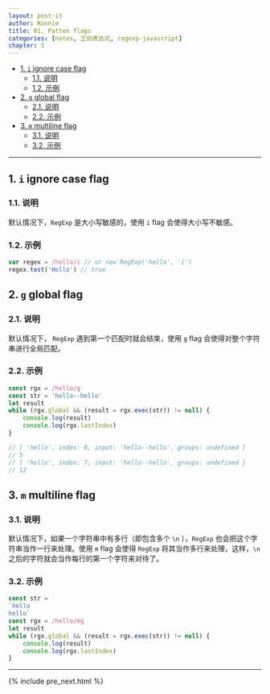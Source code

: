 ```yaml
---
layout: post-it
author: Ronnie
title: 01. Patten flags
categories: [notes, 正则表达式, regexp-javascript]
chapter: 1
---
```


<!-- TOC -->

- [1. `i` ignore case flag](#1-i-ignore-case-flag)
    - [1.1. 说明](#11-说明)
    - [1.2. 示例](#12-示例)
- [2. `g` global flag](#2-g-global-flag)
    - [2.1. 说明](#21-说明)
    - [2.2. 示例](#22-示例)
- [3. `m` multiline flag](#3-m-multiline-flag)
    - [3.1. 说明](#31-说明)
    - [3.2. 示例](#32-示例)

<!-- /TOC -->

---

## 1. `i` ignore case flag

### 1.1. 说明

默认情况下，`RegExp` 是大小写敏感的，使用 `i` flag 会使得大小写不敏感。

### 1.2. 示例

```js
var regex = /hello/i // or new RegExp('hello', 'i')
regex.test('Hello') // true
```

## 2. `g` global flag

### 2.1. 说明

默认情况下， `RegExp` 遇到第一个匹配时就会结束，使用 `g` flag 会使得对整个字符串进行全局匹配。

### 2.2. 示例

```js
const rgx = /hello/g
const str = 'hello--hello'
let result
while (rgx.global && (result = rgx.exec(str)) != null) {
    console.log(result)
    console.log(rgx.lastIndex)
}

// [ 'hello', index: 0, input: 'hello--hello', groups: undefined ]
// 5
// [ 'hello', index: 7, input: 'hello--hello', groups: undefined ]
// 12
```

## 3. `m` multiline flag

### 3.1. 说明

默认情况下，如果一个字符串中有多行（即包含多个 `\n` ），`RegExp` 也会把这个字符串当作一行来处理。使用 `m` flag 会使得 `RegExp` 将其当作多行来处理，这样，`\n` 之后的字符就会当作每行的第一个字符来对待了。

### 3.2. 示例

```js
const str =
`hello
hello`
const rgx = /hello/mg
let result
while (rgx.global && (result = rgx.exec(str)) != null) {
    console.log(result)
    console.log(rgx.lastIndex)
}

```

---

{% include pre_next.html %}

